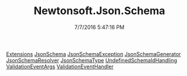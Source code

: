 ﻿---
title: Newtonsoft.Json.Schema
date: 7/7/2016 5:47:16 PM
---

[Extensions](T-Newtonsoft.Json.Schema.Extensions.html)
[JsonSchema](T-Newtonsoft.Json.Schema.JsonSchema.html)
[JsonSchemaException](T-Newtonsoft.Json.Schema.JsonSchemaException.html)
[JsonSchemaGenerator](T-Newtonsoft.Json.Schema.JsonSchemaGenerator.html)
[JsonSchemaResolver](T-Newtonsoft.Json.Schema.JsonSchemaResolver.html)
[JsonSchemaType](T-Newtonsoft.Json.Schema.JsonSchemaType.html)
[UndefinedSchemaIdHandling](T-Newtonsoft.Json.Schema.UndefinedSchemaIdHandling.html)
[ValidationEventArgs](T-Newtonsoft.Json.Schema.ValidationEventArgs.html)
[ValidationEventHandler](T-Newtonsoft.Json.Schema.ValidationEventHandler.html)
